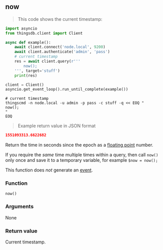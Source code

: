 ## now

> This code shows the current timestamp:

```python
import asyncio
from thingsdb.client import Client

async def example():
    await client.connect('node.local', 9200)
    await client.authenticate('admin', 'pass')
    # current timestamp
    res = await client.query(r'''
        now();
    ''', target='stuff')
    print(res)

client = Client()
asyncio.get_event_loop().run_until_complete(example())
```

```shell
# current timestamp
thingscmd -n node.local -u admin -p pass -c stuff -q << EOQ "
now();
"
EOQ
```

> Example return value in JSON format

```json
1551093313.6622682
```

Return the time in seconds since the epoch as a [floating point](#floating-point) number.

If you require the *same* time multiple times within a query,
then call `now()` only once and save it to a temporary variable, for example `$now = now();`

This function does *not* generate an [event](#events).


### Function
`now()`

### Arguments
None

### Return value
Current timestamp.